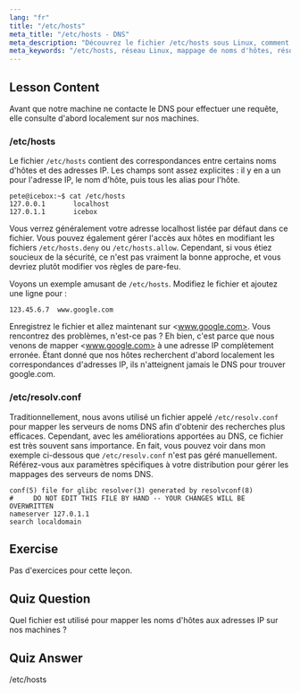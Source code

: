```yaml
---
lang: "fr"
title: "/etc/hosts"
meta_title: "/etc/hosts - DNS"
meta_description: "Découvrez le fichier /etc/hosts sous Linux, comment il mappe les noms d'hôtes aux adresses IP, et son rôle dans la résolution DNS. Comprenez la configuration réseau de base."
meta_keywords: "/etc/hosts, réseau Linux, mappage de noms d'hôtes, résolution DNS, tutoriel Linux, guide du débutant"
---
```


## Lesson Content

Avant que notre machine ne contacte le DNS pour effectuer une requête, elle consulte d'abord localement sur nos machines.

### /etc/hosts

Le fichier `/etc/hosts` contient des correspondances entre certains noms d'hôtes et des adresses IP. Les champs sont assez explicites : il y en a un pour l'adresse IP, le nom d'hôte, puis tous les alias pour l'hôte.

```plaintext
pete@icebox:~$ cat /etc/hosts
127.0.0.1       localhost
127.0.1.1       icebox
```

Vous verrez généralement votre adresse localhost listée par défaut dans ce fichier. Vous pouvez également gérer l'accès aux hôtes en modifiant les fichiers `/etc/hosts.deny` ou `/etc/hosts.allow`. Cependant, si vous étiez soucieux de la sécurité, ce n'est pas vraiment la bonne approche, et vous devriez plutôt modifier vos règles de pare-feu.

Voyons un exemple amusant de `/etc/hosts`. Modifiez le fichier et ajoutez une ligne pour :

```plaintext
123.45.6.7  www.google.com
```

Enregistrez le fichier et allez maintenant sur <www.google.com>. Vous rencontrez des problèmes, n'est-ce pas ? Eh bien, c'est parce que nous venons de mapper <www.google.com> à une adresse IP complètement erronée. Étant donné que nos hôtes recherchent d'abord localement les correspondances d'adresses IP, ils n'atteignent jamais le DNS pour trouver google.com.

### /etc/resolv.conf

Traditionnellement, nous avons utilisé un fichier appelé `/etc/resolv.conf` pour mapper les serveurs de noms DNS afin d'obtenir des recherches plus efficaces. Cependant, avec les améliorations apportées au DNS, ce fichier est très souvent sans importance. En fait, vous pouvez voir dans mon exemple ci-dessous que `/etc/resolv.conf` n'est pas géré manuellement. Référez-vous aux paramètres spécifiques à votre distribution pour gérer les mappages des serveurs de noms DNS.

```plaintext
conf(5) file for glibc resolver(3) generated by resolvconf(8)
#     DO NOT EDIT THIS FILE BY HAND -- YOUR CHANGES WILL BE OVERWRITTEN
nameserver 127.0.1.1
search localdomain
```

## Exercise

Pas d'exercices pour cette leçon.

## Quiz Question

Quel fichier est utilisé pour mapper les noms d'hôtes aux adresses IP sur nos machines ?

## Quiz Answer

/etc/hosts

